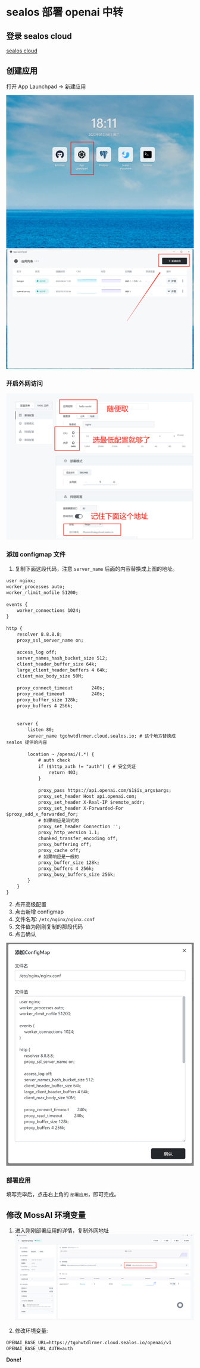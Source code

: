 # sealos 部署 openai 中转

## 登录 sealos cloud

[sealos cloud](https://cloud.sealos.io/)

## 创建应用

打开 App Launchpad -> 新建应用

![step1](./imgs//sealos1.png)  
![step2](./imgs//sealos2.png)

### 开启外网访问

![step3](./imgs//sealos3.png)

### 添加 configmap 文件

1. 复制下面这段代码，注意 `server_name` 后面的内容替换成上图的地址。

```
user nginx;
worker_processes auto;
worker_rlimit_nofile 51200;

events {
    worker_connections 1024;
}

http {
    resolver 8.8.8.8;
    proxy_ssl_server_name on;

    access_log off;
    server_names_hash_bucket_size 512;
    client_header_buffer_size 64k;
    large_client_header_buffers 4 64k;
    client_max_body_size 50M;

    proxy_connect_timeout       240s;
    proxy_read_timeout          240s;
    proxy_buffer_size 128k;
    proxy_buffers 4 256k;


    server {
        listen 80;
        server_name tgohwtdlrmer.cloud.sealos.io; # 这个地方替换成 sealos 提供的内容

        location ~ /openai/(.*) {
            # auth check
            if ($http_auth != "auth") { # 安全凭证
                return 403;
            }

            proxy_pass https://api.openai.com/$1$is_args$args;
            proxy_set_header Host api.openai.com;
            proxy_set_header X-Real-IP $remote_addr;
            proxy_set_header X-Forwarded-For $proxy_add_x_forwarded_for;
            # 如果响应是流式的
            proxy_set_header Connection '';
            proxy_http_version 1.1;
            chunked_transfer_encoding off;
            proxy_buffering off;
            proxy_cache off;
            # 如果响应是一般的
            proxy_buffer_size 128k;
            proxy_buffers 4 256k;
            proxy_busy_buffers_size 256k;
        }
    }
}
```

2. 点开高级配置
3. 点击新增 configmap
4. 文件名写: `/etc/nginx/nginx.conf`
5. 文件值为刚刚复制的那段代码
6. 点击确认

![step4](./imgs//sealos4.png)

### 部署应用

填写完毕后，点击右上角的 `部署应用`，即可完成。

## 修改 MossAI 环境变量

1. 进入刚刚部署应用的详情，复制外网地址
   ![step5](./imgs//sealos5.png)

2. 修改环境变量:

```
OPENAI_BASE_URL=https://tgohwtdlrmer.cloud.sealos.io/openai/v1
OPENAI_BASE_URL_AUTH=auth
```

**Done!**
